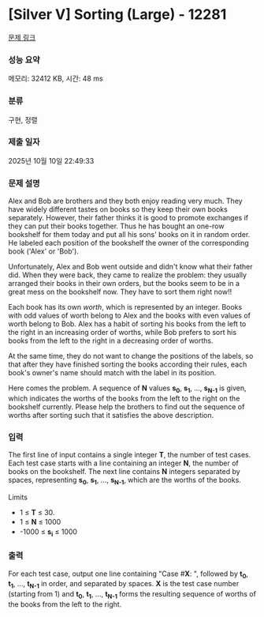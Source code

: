 # [Silver V] Sorting (Large) - 12281 

[문제 링크](https://www.acmicpc.net/problem/12281) 

### 성능 요약

메모리: 32412 KB, 시간: 48 ms

### 분류

구현, 정렬

### 제출 일자

2025년 10월 10일 22:49:33

### 문제 설명

<p>Alex and Bob are brothers and they both enjoy reading very much. They have widely different tastes on books so they keep their own books separately. However, their father thinks it is good to promote exchanges if they can put their books together. Thus he has bought an one-row bookshelf for them today and put all his sons' books on it in random order. He labeled each position of the bookshelf the owner of the corresponding book ('Alex' or 'Bob').</p>

<p>Unfortunately, Alex and Bob went outside and didn't know what their father did. When they were back, they came to realize the problem: they usually arranged their books in their own orders, but the books seem to be in a great mess on the bookshelf now. They have to sort them right now!!</p>

<p>Each book has its own <em>worth</em>, which is represented by an integer. Books with odd values of worth belong to Alex and the books with even values of worth belong to Bob. Alex has a habit of sorting his books from the left to the right in an increasing order of worths, while Bob prefers to sort his books from the left to the right in a decreasing order of worths.</p>

<p>At the same time, they do not want to change the positions of the labels, so that after they have finished sorting the books according their rules, each book's owner's name should match with the label in its position.</p>

<p>Here comes the problem. A sequence of <strong>N</strong> values <strong>s</strong><strong><sub>0</sub></strong>, <strong>s</strong><strong><sub>1</sub></strong>, ..., <strong>s</strong><strong><sub>N-1</sub></strong> is given, which indicates the worths of the books from the left to the right on the bookshelf currently. Please help the brothers to find out the sequence of worths after sorting such that it satisfies the above description.</p>

### 입력 

 <p>The first line of input contains a single integer <strong>T</strong>, the number of test cases. Each test case starts with a line containing an integer <strong>N</strong>, the number of books on the bookshelf. The next line contains <strong>N</strong> integers separated by spaces, representing <strong>s</strong><strong><sub>0</sub></strong>, <strong>s</strong><strong><sub>1</sub></strong>, ..., <strong>s</strong><strong><sub>N-1</sub></strong>, which are the worths of the books.</p>

<p>Limits</p>

<ul>
	<li>1 ≤ <strong>T</strong> ≤ 30.</li>
	<li><span style="line-height:1.6em">1 ≤ </span><strong style="line-height:1.6em">N</strong><span style="line-height:1.6em"> ≤ 1000</span></li>
	<li>-1000 ≤ <strong>s</strong><strong><sub>i</sub></strong> ≤ 1000</li>
</ul>

### 출력 

 <p>For each test case, output one line containing "Case #<strong>X</strong>: ", followed by <strong>t</strong><strong><sub>0</sub></strong>, <strong>t</strong><strong><sub>1</sub></strong>, ..., <strong>t</strong><strong><sub>N-1</sub></strong> in order, and separated by spaces. <strong>X</strong> is the test case number (starting from 1) and <strong>t</strong><strong><sub>0</sub></strong>, <strong>t</strong><strong><sub>1</sub></strong>, ..., <strong>t</strong><strong><sub>N-1</sub></strong> forms the resulting sequence of worths of the books from the left to the right.</p>

